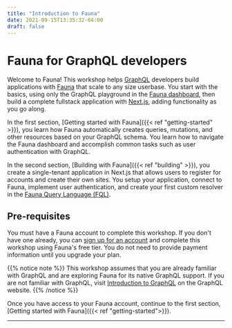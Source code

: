 ```yaml
---
title: "Introduction to Fauna"
date: 2021-09-15T13:35:32-04:00
draft: false
---
```

# Fauna for GraphQL developers

<!-- {{< vimeo id="652199129" >}} -->

Welcome to Fauna! This workshop helps [GraphQL][graphql] developers build applications with [Fauna][fauna] that scale to any size userbase. You start with the basics, using only the GraphQL playground in the [Fauna dashboard][fauna-dashboard], then build a complete fullstack application with [Next.js][nextjs], adding functionality as you go along.

In the first section, [Getting started with Fauna]({{< ref "getting-started" >}}), you learn how Fauna automatically creates queries, mutations, and other resources based on your GraphQL schema. You learn how to navigate the Fauna dashboard and accomplish common tasks such as user authentication with GraphQL.

In the second section, [Building with Fauna]({{< ref "building" >}}), you create a single-tenant application in Next.js that allows users to register for accounts and create their own sites. You setup your application, connect to Fauna, implement user authentication, and create your first custom resolver in the [Fauna Query Language (FQL)][fql].

## Pre-requisites

You must have a Fauna account to complete this workshop. If you don't have one already, you can [sign up for an account][fauna-signup] and complete this workshop using Fauna's free tier. You do not need to provide payment information until you upgrade your plan. 

{{% notice note %}}
This workshop assumes that you are already familiar with GraphQL and are exploring Fauna for its native GraphQL support. If you are not familiar with GraphQL, visit [Introduction to GraphQL](https://graphql.org/learn/) on the GraphQL website.
{{% /notice %}}

Once you have access to your Fauna account, continue to the first section, [Getting started with Fauna]({{< ref "getting-started">}}).

---

[fauna]: https://fauna.com
[fauna-dashboard]: https://dashboard.fauna.com
[fauna-signup]: https://dashboard.fauna.com/accounts/register
[fql]: https://docs.fauna.com/fauna/current/api/fql/
[graphql]: https://graphql.org
[graphql-learn]: https://graphql.org/learn/
[nextjs]: https://nextjs.org
